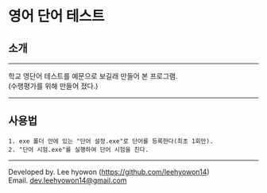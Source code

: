 # 영어 단어 테스트

## 소개

---

학교 영단어 테스트를 예문으로 보길래 만들어 본 프로그램.  
(수행평가를 위해 만들어 졌다.)

---

## 사용법

```
1. exe 폴더 안에 있는 "단어 설정.exe"로 단어를 등록한다(최초 1회만).
2. "단어 시험.exe"를 실행하여 단어 시험을 친다.
```

---

Developed by. Lee hyowon (https://github.com/leehyowon14)  
Email. dev.leehyowon14@gmail.com
